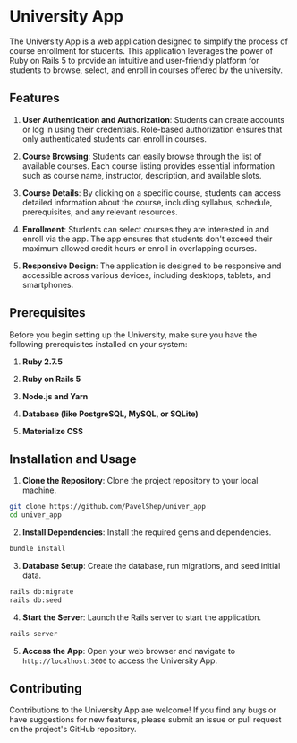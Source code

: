# University App

The University App is a web application designed to simplify the process of course enrollment for students. This application leverages the power of Ruby on Rails 5 to provide an intuitive and user-friendly platform for students to browse, select, and enroll in courses offered by the university.

## Features

1. **User Authentication and Authorization**: Students can create accounts or log in using their credentials. Role-based authorization ensures that only authenticated students can enroll in courses.

2. **Course Browsing**: Students can easily browse through the list of available courses. Each course listing provides essential information such as course name, instructor, description, and available slots.

3. **Course Details**: By clicking on a specific course, students can access detailed information about the course, including syllabus, schedule, prerequisites, and any relevant resources.

4. **Enrollment**: Students can select courses they are interested in and enroll via the app. The app ensures that students don't exceed their maximum allowed credit hours or enroll in overlapping courses.

5. **Responsive Design**: The application is designed to be responsive and accessible across various devices, including desktops, tablets, and smartphones.

## Prerequisites

Before you begin setting up the University, make sure you have the following prerequisites installed on your system:

1. **Ruby 2.7.5**

2. **Ruby on Rails 5**

3. **Node.js and Yarn**

4. **Database (like PostgreSQL, MySQL, or SQLite)**

5. **Materialize CSS**


## Installation and Usage

1. **Clone the Repository**: Clone the project repository to your local machine.

```bash
git clone https://github.com/PavelShep/univer_app
cd univer_app
```

2. **Install Dependencies**: Install the required gems and dependencies.

```bash
bundle install
```

3. **Database Setup**: Create the database, run migrations, and seed initial data.

```bash
rails db:migrate
rails db:seed
```

4. **Start the Server**: Launch the Rails server to start the application.

```bash
rails server
```

5. **Access the App**: Open your web browser and navigate to `http://localhost:3000` to access the University App.

## Contributing

Contributions to the University App are welcome! If you find any bugs or have suggestions for new features, please submit an issue or pull request on the project's GitHub repository.
